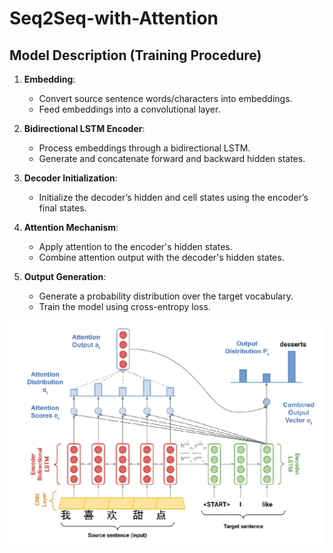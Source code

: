 # Seq2Seq-with-Attention

## Model Description (Training Procedure)

1. **Embedding**: 
   - Convert source sentence words/characters into embeddings.
   - Feed embeddings into a convolutional layer.

2. **Bidirectional LSTM Encoder**: 
   - Process embeddings through a bidirectional LSTM.
   - Generate and concatenate forward and backward hidden states.

3. **Decoder Initialization**: 
   - Initialize the decoder’s hidden and cell states using the encoder’s final states.

4. **Attention Mechanism**: 
   - Apply attention to the encoder's hidden states.
   - Combine attention output with the decoder's hidden states.

5. **Output Generation**: 
   - Generate a probability distribution over the target vocabulary.
   - Train the model using cross-entropy loss.

![Seq2Seq with Attention Diagram](Seq2Seq%20model.png)
